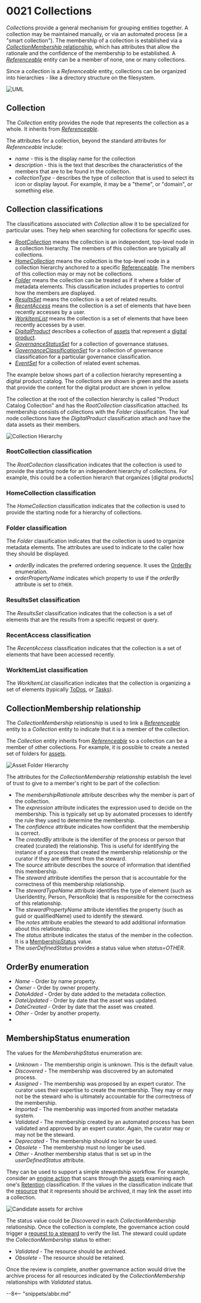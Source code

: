 <!-- SPDX-License-Identifier: CC-BY-4.0 -->
<!-- Copyright Contributors to the Egeria project. -->

# 0021 Collections

*Collection*s provide a general mechanism for grouping entities together.  A collection may be maintained manually, or via an automated process (ie a "smart collection").  The membership of a collection is established via a [*CollectionMembership* relationship](#collectionmembership-relationship), which has attributes that allow the rationale and the confidence of the membership to be established. A [*Referenceable*](/types/0/0010-Base-Model) entity can be a member of none, one or many collections.  

Since a collection is a *Referenceable* entity, collections can be organized into hierarchies - like a directory structure on the filesystem.


![UML](0021-Collections.svg)

## Collection

The *Collection* entity provides the node that represents the collection as a whole.  It inherits from [*Referenceable*](/types/0/0010-Base-Model).

The attributes for a collection, beyond the standard attributes for *Referenceable* include:

* *name* - this is the display name for the collection
* *description* - this is the text that describes the characteristics of the members that are to be found in the collection.
* *collectionType* - describes the type of collection that is used to select its icon or display layout.  For example, it may be a "theme", or "domain", or something else.

## Collection classifications

The classifications associated with *Collection* allow it to be specialized for particular uses.  They help when searching for collections for specific uses.

* [*RootCollection*](#rootcollection-classification) means the collection is an independent, top-level node in a collection hierarchy.  The members of this collection are typically all collections.
* [*HomeCollection*](#homecollection-classification) means the collection is the top-level node in a collection hierarchy anchored to a specific [Referenceable](/types/0/0010-Base-Model).  The members of this collection may or may not be collections.
* [*Folder*](#folder-classification) means the collection can be treated as if it where a folder of metadata elements.  This classification includes properties to control how the members are displayed.
* [*ResultsSet*](#resultsset-classification) means the collection is a set of related results.
* [*RecentAccess*](#recentaccess-classification) means the collection is a set of elements that have been recently accesses by a user.
* [*WorkItemList*](#workitemlist-classification) means the collection is a set of elements that have been recently accesses by a user.
* [*DigitalProduct*](/types/7/0710-Digital-Service) describes a collection of [assets](/concepts/asset) that represent a [digital product](/concepts/digital-product).
* [*GovernanceStatusSet*](/types/4/0421-Governance-Classification-Levels) for a collection of governance statuses.
* [*GovernanceClassificationSet*](/types/4/0421-Governance-Classification-Levels) for a collection of governance classification for a particular governance classification.
* [*EventSet*](/types/5/0535-Event-Schemas) for a collection of related event schemas.

The example below shows part of a collection hierarchy representing a digital product catalog.  The collections are shown in green and the assets that provide the content for the digital product are shown in yellow.

The collection at the root of the collection hierarchy is called "Product Catalog Collection" and has the *RootCollection* classification attached.  Its membership consists of collections with the *Folder* classification.  The leaf node collections have the *DigitalProduct* classification attach and have the data assets as their members.

![Collection Hierarchy](collection-hierarchy-example.svg)

### RootCollection classification

The *RootCollection* classification indicates that the collection is used to provide the starting node for an independent hierarchy of collections.  For example, this could be a collection hierarch that organizes [digital products]

### HomeCollection classification

The *HomeCollection* classification indicates that the collection is used to provide the starting node for a hierarchy of collections.

### Folder classification

The *Folder* classification indicates that the collection is used to organize metadata elements.  The attributes are used to indicate to the caller how they should be displayed.

* *orderBy* indicates the preferred ordering sequence. It uses the [OrderBy](#orderby-enumeration) enumeration.
* *orderPropertyName* indicates which property to use if the *orderBy* attribute is set to `OTHER`.

### ResultsSet classification

The *ResultsSet* classification indicates that the collection is a set of elements that are the results from a specific request or query.

### RecentAccess classification

The *RecentAccess* classification indicates that the collection is a set of elements that have been accessed recently.

### WorkItemList classification

The *WorkItemList* classification indicates that the collection is organizing a set of elements (typically [ToDos](/types/1/0137-Actions), or [Tasks](/types/1/0130-Projects)).


## CollectionMembership relationship

The *CollectionMembership* relationship is used to link a [*Referenceable*](/types/0/0010-Base-Model) entity to a *Collection* entity to indicate that it is a member of the collection.

The *Collection* entity inherits from [*Referenceable*](/types/0/0010-Base-Model) so a collection can be a member of other collections.  For example, it is possible to create a nested set of folders for [assets](/concepts/assets).

![Asset Folder Hierarchy](asset-folder-hierarchy.svg)

The attributes for the *CollectionMembership* relationship establish the level of trust to give to a member's right to be part of the collection:

* The *membershipRationale* attribute describes why the member is part of the collection.
* The *expression* attribute indicates the expression used to decide on the membership.  This is typically set up by automated processes to identify the rule they used to determine the membership.
* The *confidence* attribute indicates how confident that the membership is correct.
* The *createdBy* attribute is the identifier of the process or person that created (curated) the relationship.  This is useful for identifying the instance of a process that created the membership relationship or the curator if they are different from the steward.
* The *source* attribute describes the source of information that identified this membership.
* The *steward* attribute identifies the person that is accountable for the correctness of this membership relationship.
* The *stewardTypeName* attribute identifies the type of element (such as UserIdentity, Person, PersonRole) that is responsible for the correctness of this relationship.
* The *stewardPropertyName* attribute identifies the property (such as guid or qualifiedName) used to identify the steward.
* The *notes* attribute enables the steward to add additional information about this relationship.
* The *status* attribute indicates the status of the member in the collection.  It is a [MembershipStatus](#membershipstatus-enumeration) value.
* The *userDefinedStatus* provides a status value when *status=OTHER*.

## OrderBy enumeration

* *Name* - Order by name property.
* *Owner* - Order by owner property.
* *DateAdded* - Order by date added to the metadata collection.
* *DateUpdated* - Order by date that the asset was updated.
* *DateCreated* - Order by date that the asset was created.
* *Other* - Order by another property.
* 
## MembershipStatus enumeration

The values for the *MembershipStatus* enumeration are:

* *Unknown* - The membership origin is unknown. This is the default value.
* *Discovered* - The membership was discovered by an automated process.
* *Assigned* - The membership was proposed by an expert curator.  The curator uses their expertise to create the membership. They may or may not be the steward who is ultimately accountable for the correctness of the membership.
* *Imported* - The membership was imported from another metadata system.
* *Validated* - The membership created by an automated process has been validated and approved by an expert curator.  Again, the curator may or may not be the steward.
* *Deprecated* - The membership should no longer be used.
* *Obsolete* - The membership must no longer be used.
* *Other* - Another membership status that is set up in the *userDefinedStatus* attribute.

They can be used to support a simple stewardship workflow.  For example, consider an [engine action](/concepts/engine-action) that scans through the [assets](/concepts/asset) examining each one's [Retention](/types/4/0422-Governance-Action-Classifications) classification.  If the values in the classification indicate that the [resource](/concepts/resource) that it represents should be archived, it may link the asset into a collection.

![Candidate assets for archive](archive-candidate-collection.svg)

The status value could be *Discovered* in each *CollectionMembership* relationship.  Once the collection is complete, the governance action could trigger a [request to a steward](/types/1/0137-Actions) to verify the list.  The steward could update the *CollectionMembership* status to either:

* *Validated* - The resource should be archived.
* *Obsolete* - The resource should be retained.

Once the review is complete, another governance action would drive the archive process for all resources indicated by the *CollectionMembership* relationships with *Validated* status.

--8<-- "snippets/abbr.md"
